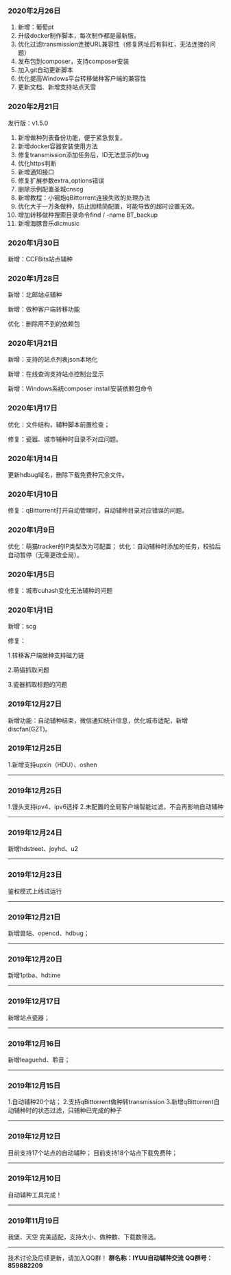 ### 2020年2月26日

1. 新增：葡萄pt
2. 升级docker制作脚本，每次制作都是最新版。
3. 优化过滤transmission连接URL兼容性（修复网址后有斜杠，无法连接的问题）
4. 发布包到composer，支持composer安装
5. 加入git自动更新脚本
6. 优化提高Windows平台转移做种客户端的兼容性
7. 更新文档、新增支持站点天雪

### 2020年2月21日

发行版：v1.5.0

1. 新增做种列表备份功能，便于紧急恢复。
2. 新增docker容器安装使用方法
3. 修复transmission添加任务后，ID无法显示的bug
4. 优化https判断
5. 新增通知接口
6. 修复扩展参数extra_options错误
7. 删除示例配置圣城cnscg
8. 新增教程：小钢炮qBittorrent连接失败的处理办法
9. 优化大于一万条做种，防止因精简配置，可能导致的超时设置无效。
10. 增加转移做种搜索目录命令find / -name BT_backup
11. 新增海豚音乐dicmusic

### 2020年1月30日

新增：CCFBits站点辅种

### 2020年1月28日

新增：北邮站点辅种

新增：做种客户端转移功能

优化：删除用不到的依赖包

### 2020年1月21日

新增：支持的站点列表json本地化

新增：在线查询支持站点控制台显示

新增：Windows系统composer install安装依赖包命令

### 2020年1月17日

优化：文件结构，辅种脚本前置检查；

修复：瓷器、城市辅种时目录不对应问题。

### 2020年1月14日

更新hdbug域名，删除下载免费种冗余文件。

### 2020年1月10日

修复：qBittorrent打开自动管理时，自动辅种目录对应错误的问题。

### 2020年1月9日

优化：萌猫tracker的IP类型改为可配置；
优化：自动辅种时添加的任务，校验后自动暂停（无需更改全局）。

### 2020年1月5日

修复：城市cuhash变化无法辅种的问题

### 2020年1月1日

新增：scg

修复：

1.转移客户端做种支持磁力链

2.萌猫抓取问题

3.瓷器抓取标题的问题

### 2019年12月27日

新增功能：自动辅种结束，微信通知统计信息，优化城市适配，新增discfan(GZT)。

### 2019年12月25日

1.新增支持upxin（HDU）、oshen

------

### 2019年12月25日
1.馒头支持ipv4、ipv6选择
2.未配置的全局客户端智能过滤，不会再影响自动辅种

------

### 2019年12月24日
新增hdstreet、joyhd、u2

------

### 2019年12月23日
鉴权模式上线试运行

------

### 2019年12月21日

新增兽站、opencd、hdbug；

------

### 2019年12月20日

新增1ptba、hdtime

------

### 2019年12月17日

新增站点瓷器；

------

### 2019年12月16日

新增leaguehd、聆音；

------

### 2019年12月15日

1.自动辅种20个站；
2.支持qBittorrent做种转transmission
3.新增qBittorrent自动辅种时的状态过滤，只辅种已完成的种子

------

### 2019年12月12日

目前支持17个站点的自动辅种；
目前支持18个站点下载免费种；

------

### 2019年12月10日

自动辅种工具完成！

------

### 2019年11月19日

我堡、天空 完美适配，支持大小、做种数、下载数筛选。

------

技术讨论及后续更新，请加入QQ群！
**群名称：IYUU自动辅种交流**
**QQ群号：859882209**